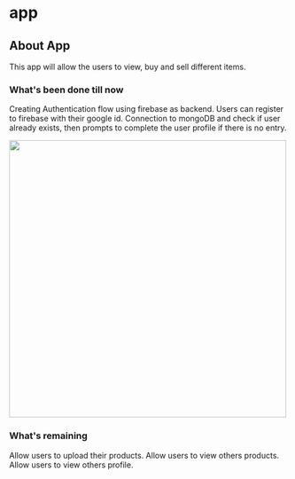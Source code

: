 # app
## About App
This app will allow the users to view, buy and sell different items.

### What's been done till now
Creating Authentication flow using firebase as backend.
Users can register to firebase with their google id.
Connection to mongoDB and check if user already exists, then prompts to complete the user profile if there is no entry.

<img src="project.gif" height="500"/>

### What's remaining
Allow users to upload their products.
Allow users to view others products.
Allow users to view others profile.
